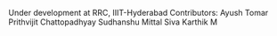 Under development at RRC, IIIT-Hyderabad
Contributors:
Ayush Tomar
Prithvijit Chattopadhyay
Sudhanshu Mittal
Siva Karthik M
